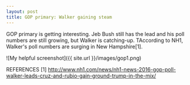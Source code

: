 ```yaml
---
layout: post
title: GOP primary: Walker gaining steam
---
```

GOP primary is getting interesting. Jeb Bush still has the lead and his poll numbers are still growing, but Walker is catching-up. TAccording to NH1, Walker's poll numbers are surging in New Hampshire[1].


![My helpful screenshot]({{ site.url }}/images/gop1.png)

REFERENCES
[1] http://www.nh1.com/news/nh1-news-2016-gop-poll-walker-leads-cruz-and-rubio-gain-ground-trump-in-the-mix/

